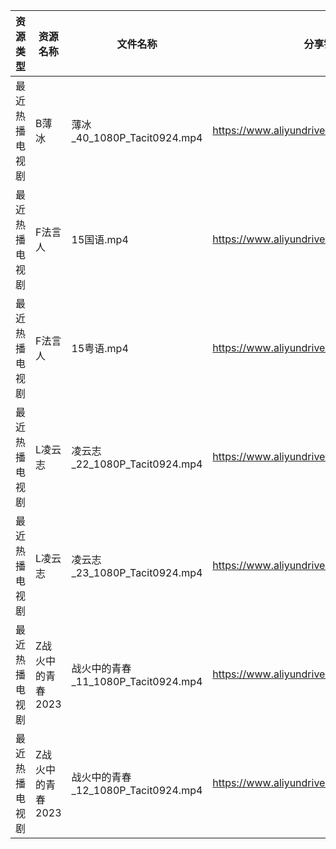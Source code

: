 | 资源类型    | 资源名称        | 文件名称                          | 分享链接                                      | 更新时间       |
| ------- | ----------- | ----------------------------- | ----------------------------------------- | ---------- |
| 最近热播电视剧 | B薄冰         | 薄冰_40_1080P_Tacit0924.mp4     | https://www.aliyundrive.com/s/5C5JKXmg2CZ | 2023-04-29 |
| 最近热播电视剧 | F法言人        | 15国语.mp4                      | https://www.aliyundrive.com/s/cfKPZSp44D8 | 2023-04-29 |
| 最近热播电视剧 | F法言人        | 15粤语.mp4                      | https://www.aliyundrive.com/s/cfKPZSp44D8 | 2023-04-29 |
| 最近热播电视剧 | L凌云志        | 凌云志_22_1080P_Tacit0924.mp4    | https://www.aliyundrive.com/s/FEVCQhpEYaC | 2023-04-29 |
| 最近热播电视剧 | L凌云志        | 凌云志_23_1080P_Tacit0924.mp4    | https://www.aliyundrive.com/s/FEVCQhpEYaC | 2023-04-29 |
| 最近热播电视剧 | Z战火中的青春2023 | 战火中的青春_11_1080P_Tacit0924.mp4 | https://www.aliyundrive.com/s/nBi7cscYEpa | 2023-04-29 |
| 最近热播电视剧 | Z战火中的青春2023 | 战火中的青春_12_1080P_Tacit0924.mp4 | https://www.aliyundrive.com/s/nBi7cscYEpa | 2023-04-29 |
